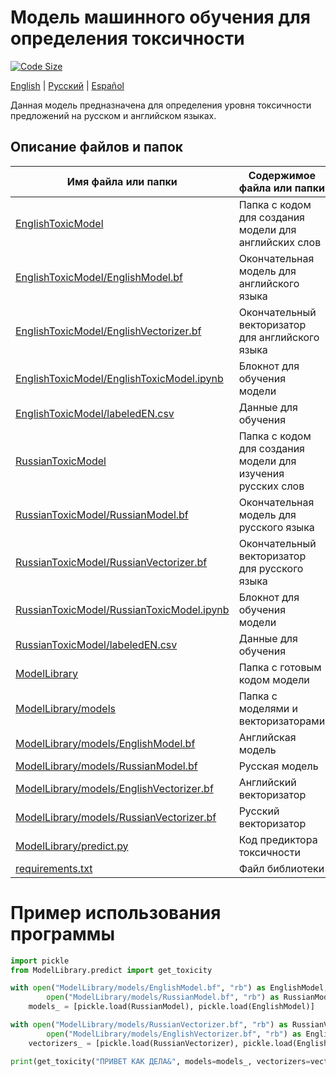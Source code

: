 # Модель машинного обучения для определения токсичности
[![Code Size](https://img.shields.io/github/languages/code-size/D1ffic00lt/anonymous-bot-with-ML/tree/model)](https://github.com/D1ffic00lt/anonymous-bot-with-ML/tree/model)
 
[English](README.md) | [Русский](READMEru.md) | [Español](READMEes.md)
 
Данная модель предназначена для определения уровня токсичности предложений на русском и английском языках.
## Описание файлов и папок
Имя файла или папки  | Содержимое файла или папки
----------------|----------------------
[EnglishToxicModel](EnglishToxicModel) | Папка с кодом для создания модели для английских слов
[EnglishToxicModel/EnglishModel.bf](EnglishToxicModel/EnglishModel.bf) | Окончательная модель для английского языка
[EnglishToxicModel/EnglishVectorizer.bf](EnglishToxicModel/EnglishVectorizer.bf) | Окончательный векторизатор для английского языка
[EnglishToxicModel/EnglishToxicModel.ipynb](EnglishToxicModel/EnglishToxicModel.ipynb) | Блокнот для обучения модели
[EnglishToxicModel/labeledEN.csv](EnglishToxicModel/labeledEN.csv) | Данные для обучения
[RussianToxicModel](RussianToxicModel) | Папка с кодом для создания модели для изучения русских слов
[RussianToxicModel/RussianModel.bf](RussianToxicModel/RussianModel.bf) | Окончательная модель для русского языка
[RussianToxicModel/RussianVectorizer.bf](RussianToxicModel/RussianVectorizer.bf) | Окончательный векторизатор для русского языка
[RussianToxicModel/RussianToxicModel.ipynb](RussianToxicModel/RussianToxicModel.ipynb) | Блокнот для обучения модели
[RussianToxicModel/labeledEN.csv](RussianToxicModel/labeledEN.csv) | Данные для обучения
[ModelLibrary](ModelLibrary) | Папка с готовым кодом модели
[ModelLibrary/models](ModelLibrary/models) | Папка с моделями и векторизаторами
[ModelLibrary/models/EnglishModel.bf](ModelLibrary/models/EnglishModel.bf) | Английская модель
[ModelLibrary/models/RussianModel.bf](ModelLibrary/models/RussianModel.bf) | Русская модель
[ModelLibrary/models/EnglishVectorizer.bf](ModelLibrary/models/EnglishVectorizer.bf) | Английский векторизатор
[ModelLibrary/models/RussianVectorizer.bf](ModelLibrary/models/RussianVectorizer.bf) | Русский векторизатор
[ModelLibrary/predict.py](ModelLibrary/predict.py) | Код предиктора токсичности
[requirements.txt](requirements.txt) | Файл библиотеки

# Пример использования программы
```Python
import pickle
from ModelLibrary.predict import get_toxicity

with open("ModelLibrary/models/EnglishModel.bf", "rb") as EnglishModel,
        open("ModelLibrary/models/RussianModel.bf", "rb") as RussianModel:
    models_ = [pickle.load(RussianModel), pickle.load(EnglishModel)]

with open("ModelLibrary/models/RussianVectorizer.bf", "rb") as RussianVectorizer,
        open("ModelLibrary/models/EnglishVectorizer.bf", "rb") as EnglishVectorizer:
    vectorizers_ = [pickle.load(RussianVectorizer), pickle.load(EnglishVectorizer)]

print(get_toxicity("ПРИВЕТ КАК ДЕЛА&", models=models_, vectorizers=vectorizers_))

```